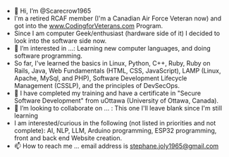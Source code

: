 - 👋 Hi, I’m @Scarecrow1965
- I'm a retired RCAF member (I'm a Canadian Air Force Veteran now) and got into the www.CodingforVeterans.com Program.
- Since I am computer Geek/enthusiast (hardware side of it) I decided to look into the software side now.
- 👀 I’m interested in ...: Learning new computer languages, and doing software programming.
- So far, I've learned the basics in Linux, Python, C++, Ruby, Ruby on Rails, Java, Web Fundamentals (HTML, CSS, JavaScript), LAMP (Linux, Apache, MySql, and PHP), Software Development Lifecycle Management (CSSLP), and the principles of DevSecOps.
- 🌱 I have completed my training and have a certificate  in "Secure Software Development" from uOttawa (University of Ottawa, Canada).
- 💞️ I’m looking to collaborate on ... : This one I'll leave blank since I'm still learning
- I am interested/curious in the following (not listed in priorities and not complete): AI, NLP, LLM, Arduino programming, ESP32 programming, front and back end Website creation.
- 📫 How to reach me ... email address is stephane.joly1965@gmail.com

<!---
Scarecrow1965/Scarecrow1965 is a ✨ special ✨ repository because its `README.md` (this file) appears on your GitHub profile.
You can click the Preview link to take a look at your changes.
--->
